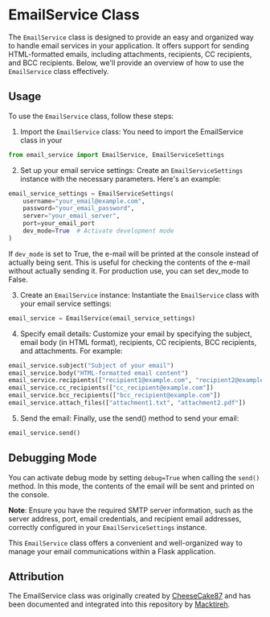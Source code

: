 # EmailService Class

The `EmailService` class is designed to provide an easy and organized way to handle email services in your application. It offers support for sending HTML-formatted emails, including attachments, recipients, CC recipients, and BCC recipients. Below, we'll provide an overview of how to use the `EmailService` class effectively.

## Usage

To use the `EmailService` class, follow these steps:

1. Import the `EmailService` class: You need to import the EmailService class in your

```py
from email_service import EmailService, EmailServiceSettings
```

2. Set up your email service settings: Create an `EmailServiceSettings` instance with the necessary parameters. Here's an example:

```py
email_service_settings = EmailServiceSettings(
    username="your_email@example.com",
    password="your_email_password",
    server="your_email_server",
    port=your_email_port
    dev_mode=True  # Activate development mode
)
```

If `dev_mode` is set to True, the e-mail will be printed at the console instead of actually being sent. This is useful for checking the contents of the e-mail without actually sending it. For production use, you can set dev_mode to False.

3. Create an `EmailService` instance: Instantiate the `EmailService` class with your email service settings:

```py
email_service = EmailService(email_service_settings)
```
4. Specify email details: Customize your email by specifying the subject, email body (in HTML format), recipients, CC recipients, BCC recipients, and attachments. For example:

```py
email_service.subject("Subject of your email")
email_service.body("HTML-formatted email content")
email_service.recipients(["recipient1@example.com", "recipient2@example.com"])
email_service.cc_recipients(["cc_recipient@example.com"])
email_service.bcc_recipients(["bcc_recipient@example.com"])
email_service.attach_files(["attachment1.txt", "attachment2.pdf"])
```

5. Send the email: Finally, use the send() method to send your email:

```py
email_service.send()
```

## Debugging Mode

You can activate debug mode by setting `debug=True` when calling the `send()` method. In this mode, the contents of the email will be sent and printed on the console.

**Note**: Ensure you have the required SMTP server information, such as the server address, port, email credentials, and recipient email addresses, correctly configured in your `EmailServiceSettings` instance.

This `EmailService` class offers a convenient and well-organized way to manage your email communications within a Flask application.

## Attribution

The EmailService class was originally created by [CheeseCake87](https://github.com/CheeseCake87) and has been documented and integrated into this repository by [Macktireh](https://github.com/Macktireh).
